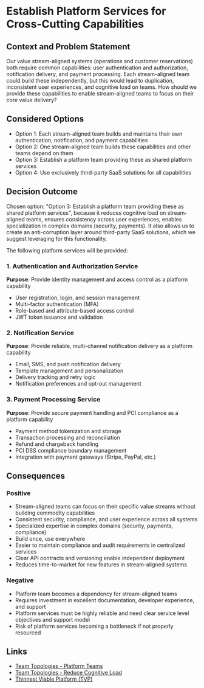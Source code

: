 # Establish Platform Services for Cross-Cutting Capabilities

## Context and Problem Statement

Our value stream-aligned systems (operations and customer reservations) both require common capabilities: user authentication and authorization, notification delivery, and payment processing. Each stream-aligned team could build these independently, but this would lead to duplication, inconsistent user experiences, and cognitive load on teams. How should we provide these capabilities to enable stream-aligned teams to focus on their core value delivery?

## Considered Options

* Option 1: Each stream-aligned team builds and maintains their own authentication, notification, and payment capabilities
* Option 2: One stream-aligned team builds these capabilities and other teams depend on them
* Option 3: Establish a platform team providing these as shared platform services
* Option 4: Use exclusively third-party SaaS solutions for all capabilities

## Decision Outcome

Chosen option: "Option 3: Establish a platform team providing these as shared platform services", because it reduces cognitive load on stream-aligned teams, ensures consistency across user experiences, enables specialization in complex domains (security, payments). It also allows us to create an anti-corruption layer around third-party SaaS solutions, which we suggest leveraging for this functionality.

The following platform services will be provided:

### 1. Authentication and Authorization Service
**Purpose**: Provide identity management and access control as a platform capability
- User registration, login, and session management
- Multi-factor authentication (MFA)
- Role-based and attribute-based access control
- JWT token issuance and validation

### 2. Notification Service
**Purpose**: Provide reliable, multi-channel notification delivery as a platform capability
- Email, SMS, and push notification delivery
- Template management and personalization
- Delivery tracking and retry logic
- Notification preferences and opt-out management

### 3. Payment Processing Service
**Purpose**: Provide secure payment handling and PCI compliance as a platform capability
- Payment method tokenization and storage
- Transaction processing and reconciliation
- Refund and chargeback handling
- PCI DSS compliance boundary management
- Integration with payment gateways (Stripe, PayPal, etc.)

## Consequences

### Positive

* Stream-aligned teams can focus on their specific value streams without building commodity capabilities
* Consistent security, compliance, and user experience across all systems
* Specialized expertise in complex domains (security, payments, compliance)
* Build once, use everywhere
* Easier to maintain compliance and audit requirements in centralized services
* Clear API contracts and versioning enable independent deployment
* Reduces time-to-market for new features in stream-aligned systems

### Negative

* Platform team becomes a dependency for stream-aligned teams
* Requires investment in excellent documentation, developer experience, and support
* Platform services must be highly reliable and need clear service level objectives and support model
* Risk of platform services becoming a bottleneck if not properly resourced

## Links
* [Team Topologies - Platform Teams](https://teamtopologies.com/key-concepts)
* [Team Topologies - Reduce Cognitive Load](https://teamtopologies.com/key-concepts)
* [Thinnest Viable Platform (TVP)](https://teamtopologies.com/key-concepts-content/what-is-a-thinnest-viable-platform-tvp)